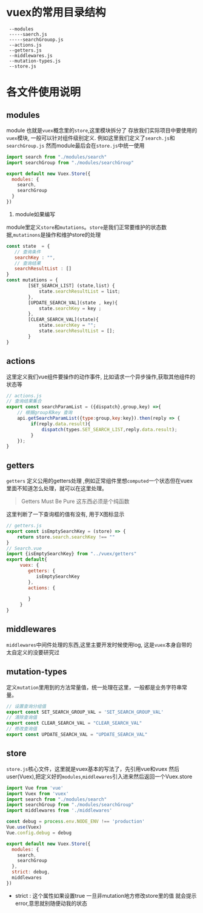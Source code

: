 # vuex的常用目录结构
```
 --modules
 -----saerch.js
 -----searchGrouop.js
 --actions.js
 --getters.js
 --middlewares.js
 --mutation-types.js
 --store.js
```
# 各文件使用说明
## modules 
module 也就是`vuex`概念里的`store`,这里模块拆分了
存放我们实际项目中要使用的`vuex`模块, 一般可以针对组件级别定义.
例如这里我们定义了`search.js`和`searchGroup.js` 然而module最后会在`store.js`中统一使用
```js
import search from "./modules/search"
import searchGroup from "./modules/searchGroup"

export default new Vuex.Store({
  modules: {
    search,
    searchGroup
  }
})
```

1. module如果编写

module里定义`store`和`mutations`。`store`是我们正常要维护的状态数据,`mutatinons`是操作和维护store的处理

```js
const state  = {
   // 查询条件
   searchKey : "",
   // 查询结果
   searchResultList : []
}
const mutations = {
        [SET_SEARCH_LIST] (state,list) {
            state.searchResultList = list;
        },
        [UPDATE_SEARCH_VAL](state , key){
            state.searchKey = key ;
        },
        [CLEAR_SEARCH_VAL](state){
            state.searchKey = "";
            state.searchResultList = [];
        }
}
```

## actions
这里定义我们vue组件要操作的动作事件, 比如请求一个异步操作,获取其他组件的状态等

```js
// actions.js
// 查询结果集合 
export const searchParamList = ({dispatch},group,key) =>{
    // 根据group和key 查询
    api.getSearchParamList({type:group,key:key}).then(reply => {
         if(reply.data.result){
             dispatch(types.SET_SEARCH_LIST,reply.data.result);
         }
    });
}
```

## getters
 `getters` 定义公用的getters处理 ,例如正常组件里想`computed`一个状态但在vuex里面不知道怎么处理，就可以在这里处理。
> Getters Must Be Pure 这东西必须是个纯函数

这里判断了一下查询框的值有没有, 用于X图标显示

```js
// getters.js
export const isEmptySearchKey = (store) => {
    return store.search.searchKey !== ""
}
// Search.vue
import {isEmptySearchKey} from "../vuex/getters"
export default{
     vuex: {
        getters: {
           isEmptySearchKey
        },
        actions: {
          
        }
     } 
}

```

## middlewares
`middlewares`中间件处理的东西,这里主要开发时候使用log, 这是`vuex`本身自带的 太自定义的没要研究过

## mutation-types
 定义`mutation`里用到的方法常量值，统一处理在这里，一般都是业务字符串常量。
 
```js
// 设置查询分组值
export const SET_SEARCH_GROUP_VAL = 'SET_SEARCH_GROUP_VAL'
// 清除查询值
export const CLEAR_SEARCH_VAL = "CLEAR_SEARCH_VAL"
// 修改查询值
export const UPDATE_SEARCH_VAL = "UPDATE_SEARCH_VAL"
```

## store
`store.js`核心文件，这里就是vuex基本的写法了，先引用vue和vuex 然后user(Vuex),把定义好的`modules`,`middlewares`引入进来然后返回一个Vuex.store
```js
import Vue from 'vue'
import Vuex from 'vuex'
import search from "./modules/search"
import searchGroup from "./modules/searchGroup"
import middlewares from './middlewares'

const debug = process.env.NODE_ENV !== 'production'
Vue.use(Vuex)
Vue.config.debug = debug

export default new Vuex.Store({
  modules: {
    search,
    searchGroup
  },
  strict: debug,
  middlewares
})

```

* strict : 这个属性如果设置true 一旦非mutation地方修改store里的值 就会提示error,意思就别随便动我的状态
